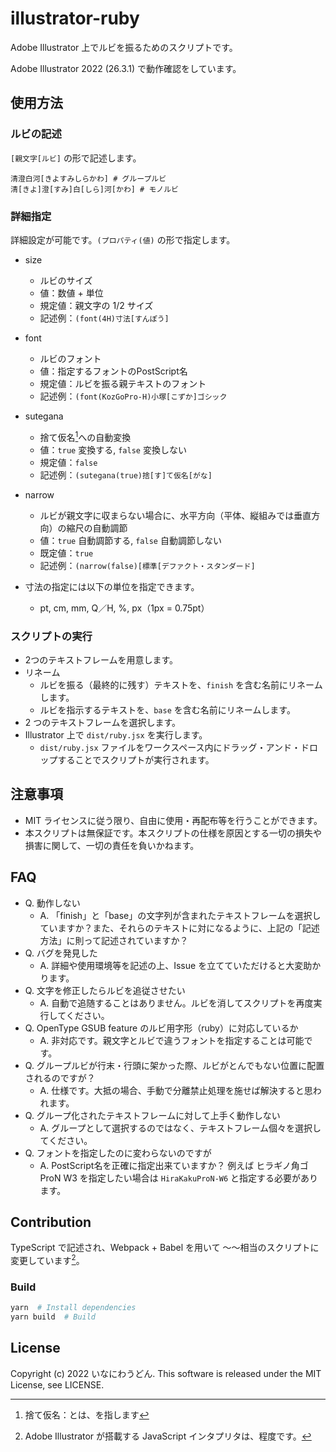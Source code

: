 # illustrator-ruby

Adobe Illustrator 上でルビを振るためのスクリプトです。

Adobe Illustrator 2022 (26.3.1) で動作確認をしています。

## 使用方法
### ルビの記述
`[親文字[ルビ]` の形で記述します。

```
清澄白河[きよすみしらかわ] # グループルビ
清[きよ]澄[すみ]白[しら]河[かわ] # モノルビ
```

### 詳細指定
詳細設定が可能です。`(プロパティ(値)` の形で指定します。

- size
  - ルビのサイズ
  - 値：数値 + 単位
  - 規定値：親文字の 1/2 サイズ
  - 記述例：`(font(4H)寸法[すんぽう]`

- font
  - ルビのフォント
  - 値：指定するフォントのPostScript名
  - 規定値：ルビを振る親テキストのフォント
  - 記述例：`(font(KozGoPro-H)小塚[こずか]ゴシック`

- sutegana
  - 捨て仮名[^1]への自動変換
  - 値：`true` 変換する, `false` 変換しない
  - 規定値：`false`
  - 記述例：`(sutegana(true)捨[す]て仮名[がな]`

- narrow
  - ルビが親文字に収まらない場合に、水平方向（平体、縦組みでは垂直方向）の縮尺の自動調節
  - 値：`true` 自動調節する, `false` 自動調節しない
  - 既定値：`true`
  - 記述例：`(narrow(false)[標準[デファクト・スタンダード]`

- 寸法の指定には以下の単位を指定できます。
  - pt, cm, mm, Q／H, %, px（1px = 0.75pt）

### スクリプトの実行
- 2つのテキストフレームを用意します。
- リネーム
  - ルビを振る（最終的に残す）テキストを、`finish` を含む名前にリネームします。
  - ルビを指示するテキストを、`base` を含む名前にリネームします。
- 2 つのテキストフレームを選択します。
- Illustrator 上で `dist/ruby.jsx` を実行します。
  - `dist/ruby.jsx` ファイルをワークスペース内にドラッグ・アンド・ドロップすることでスクリプトが実行されます。

### 

## 注意事項
- MIT ライセンスに従う限り、自由に使用・再配布等を行うことができます。
- 本スクリプトは無保証です。本スクリプトの仕様を原因とする一切の損失や損害に関して、一切の責任を負いかねます。

## FAQ
- Q. 動作しない
  - A. 「finish」と「base」の文字列が含まれたテキストフレームを選択していますか？また、それらのテキストに対になるように、上記の「記述方法」に則って記述されていますか？
- Q. バグを発見した
  - A. 詳細や使用環境等を記述の上、Issue を立てていただけると大変助かります。
- Q. 文字を修正したらルビを追従させたい
  - A. 自動で追随することはありません。ルビを消してスクリプトを再度実行してください。
- Q. OpenType GSUB feature のルビ用字形（ruby）に対応しているか
  - A. 非対応です。親文字とルビで違うフォントを指定することは可能です。
- Q. グループルビが行末・行頭に架かった際、ルビがとんでもない位置に配置されるのですが？
  - A. 仕様です。大抵の場合、手動で分離禁止処理を施せば解決すると思われます。
- Q. グループ化されたテキストフレームに対して上手く動作しない
  - A. グループとして選択するのではなく、テキストフレーム個々を選択してください。
- Q. フォントを指定したのに変わらないのですが
  - A. PostScript名を正確に指定出来ていますか？
例えば ヒラギノ角ゴProN W3 を指定したい場合は `HiraKakuProN-W6` と指定する必要があります。

## Contribution
TypeScript で記述され、Webpack + Babel を用いて 〜〜相当のスクリプトに変更しています[^2]。

### Build
```bash
yarn  # Install dependencies
yarn build  # Build
```

## License
Copyright (c) 2022 いなにわうどん.
This software is released under the MIT License, see LICENSE.

[^1]: 捨て仮名：とは、を指します
[^2]: Adobe Illustrator が搭載する JavaScript インタプリタは、程度です。
